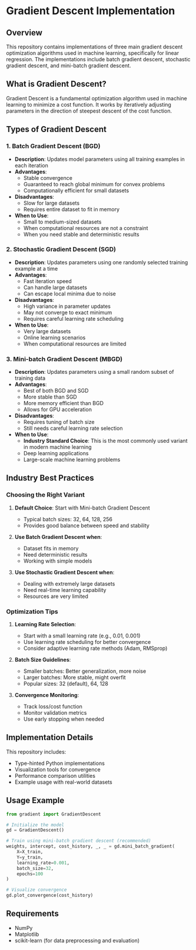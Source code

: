 # Gradient Descent Implementation

## Overview
This repository contains implementations of three main gradient descent optimization algorithms used in machine learning, specifically for linear regression. The implementations include batch gradient descent, stochastic gradient descent, and mini-batch gradient descent.

## What is Gradient Descent?
Gradient Descent is a fundamental optimization algorithm used in machine learning to minimize a cost function. It works by iteratively adjusting parameters in the direction of steepest descent of the cost function.

## Types of Gradient Descent

### 1. Batch Gradient Descent (BGD)
- **Description**: Updates model parameters using all training examples in each iteration
- **Advantages**:
  - Stable convergence
  - Guaranteed to reach global minimum for convex problems
  - Computationally efficient for small datasets
- **Disadvantages**:
  - Slow for large datasets
  - Requires entire dataset to fit in memory
- **When to Use**:
  - Small to medium-sized datasets
  - When computational resources are not a constraint
  - When you need stable and deterministic results

### 2. Stochastic Gradient Descent (SGD)
- **Description**: Updates parameters using one randomly selected training example at a time
- **Advantages**:
  - Fast iteration speed
  - Can handle large datasets
  - Can escape local minima due to noise
- **Disadvantages**:
  - High variance in parameter updates
  - May not converge to exact minimum
  - Requires careful learning rate scheduling
- **When to Use**:
  - Very large datasets
  - Online learning scenarios
  - When computational resources are limited

### 3. Mini-batch Gradient Descent (MBGD)
- **Description**: Updates parameters using a small random subset of training data
- **Advantages**:
  - Best of both BGD and SGD
  - More stable than SGD
  - More memory efficient than BGD
  - Allows for GPU acceleration
- **Disadvantages**:
  - Requires tuning of batch size
  - Still needs careful learning rate selection
- **When to Use**:
  - **Industry Standard Choice**: This is the most commonly used variant in modern machine learning
  - Deep learning applications
  - Large-scale machine learning problems

## Industry Best Practices

### Choosing the Right Variant
1. **Default Choice**: Start with Mini-batch Gradient Descent
   - Typical batch sizes: 32, 64, 128, 256
   - Provides good balance between speed and stability

2. **Use Batch Gradient Descent when**:
   - Dataset fits in memory
   - Need deterministic results
   - Working with simple models

3. **Use Stochastic Gradient Descent when**:
   - Dealing with extremely large datasets
   - Need real-time learning capability
   - Resources are very limited

### Optimization Tips
1. **Learning Rate Selection**:
   - Start with a small learning rate (e.g., 0.01, 0.001)
   - Use learning rate scheduling for better convergence
   - Consider adaptive learning rate methods (Adam, RMSprop)

2. **Batch Size Guidelines**:
   - Smaller batches: Better generalization, more noise
   - Larger batches: More stable, might overfit
   - Popular sizes: 32 (default), 64, 128

3. **Convergence Monitoring**:
   - Track loss/cost function
   - Monitor validation metrics
   - Use early stopping when needed

## Implementation Details
This repository includes:
- Type-hinted Python implementations
- Visualization tools for convergence
- Performance comparison utilities
- Example usage with real-world datasets

## Usage Example
```python
from gradient import GradientDescent

# Initialize the model
gd = GradientDescent()

# Train using mini-batch gradient descent (recommended)
weights, intercept, cost_history, _, _ = gd.mini_batch_gradient(
    X=X_train,
    Y=y_train,
    learning_rate=0.001,
    batch_size=32,
    epochs=100
)

# Visualize convergence
gd.plot_convergence(cost_history)
```

## Requirements
- NumPy
- Matplotlib
- scikit-learn (for data preprocessing and evaluation)
